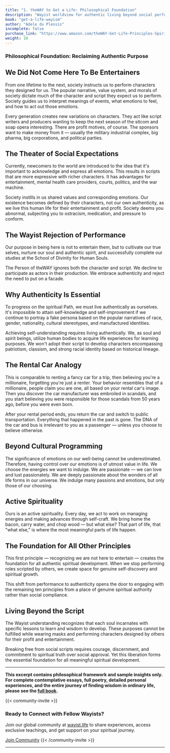 ```yaml
---
title: "1. theWAY to Get a Life: Philosophical Foundation"
description: "Wayist worldview for authentic living beyond social performance"
book: "get-a-life-wayism"
author: "Adele du Plessis"
incomplete: false
purchase_link: "https://www.amazon.com/theWAY-Get-Life-Principles-Spirit-ebook/dp/B0DR9YWPCC/"
weight: 10
---
```


### Philosophical Foundation: Reclaiming Authentic Purpose


## We Did Not Come Here To Be Entertainers

From one lifetime to the next, society instructs us to perform characters they designed for us. The popular narrative, value system, and morals of society dictate much of the character and script they expect us to perform. Society guides us to interpret meanings of events, what emotions to feel, and how to act out those emotions.

Every generation creates new variations on characters. They act like script writers and producers wanting to keep the next season of the sitcom and soap opera interesting. There are profit motives, of course. The sponsors want to make money from it — usually the military industrial complex, big pharma, big corporations, and political parties.

## The Theater of Social Expectations

Currently, newcomers to the world are introduced to the idea that it's important to acknowledge and express all emotions. This results in scripts that are more expressive with richer characters. It has advantages for entertainment, mental health care providers, courts, politics, and the war machine.

Society instills in us shared values and corresponding emotions. Our existence becomes defined by their characters, not our own authenticity, as we live this human life for their entertainment and profit. Society deems you abnormal, subjecting you to ostracism, medication, and pressure to conform.

## The Wayist Rejection of Performance

Our purpose in being here is not to entertain them, but to cultivate our true selves, nurture our soul and authentic spirit, and successfully complete our studies at the School of Divinity for Human Souls.

The Person of theWAY ignores both the character and script. We decline to participate as actors in their production. We embrace authenticity and reject the need to put on a facade.

## Why Authenticity Is Essential

To progress on the spiritual Path, we must live authentically as ourselves. It's impossible to attain self-knowledge and self-improvement if we continue to portray a fake persona based on the popular narratives of race, gender, nationality, cultural stereotypes, and manufactured identities.

Achieving self-understanding requires living authentically. We, as soul and spirit beings, utilize human bodies to acquire life experiences for learning purposes. We won't adopt their script to develop characters encompassing patriotism, classism, and strong racial identity based on historical lineage.

## The Rental Car Analogy

This is comparable to renting a fancy car for a trip, then believing you're a millionaire, forgetting you're just a renter. Your behavior resembles that of a millionaire, people claim you are one, all based on your rental car's image. Then you discover the car manufacturer was embroiled in scandals, and you start believing you were responsible for those scandals from 50 years ago, before you were even born.

After your rental period ends, you return the car and switch to public transportation. Everything that happened in the past is gone. The DNA of the car and bus is irrelevant to you as a passenger — unless you choose to believe otherwise.

## Beyond Cultural Programming

The significance of emotions on our well-being cannot be underestimated. Therefore, having control over our emotions is of utmost value in life. We choose the energies we want to indulge. We are passionate — we can love and lust passionately. We are deeply passionate about the wonders of all life forms in our universe. We indulge many passions and emotions, but only those of our choosing.

## Active Spirituality

Ours is an active spirituality. Every day, we act to work on managing energies and making advances through self-craft. We bring home the bacon, carry water, and chop wood — but what else? That part of life, that "what else," is where the most meaningful parts of life happen.

## The Foundation for All Other Principles

This first principle — recognizing we are not here to entertain — creates the foundation for all authentic spiritual development. When we stop performing roles scripted by others, we create space for genuine self-discovery and spiritual growth.

This shift from performance to authenticity opens the door to engaging with the remaining ten principles from a place of genuine spiritual authority rather than social compliance.

## Living Beyond the Script

The Wayist understanding recognizes that each soul incarnates with specific lessons to learn and wisdom to develop. These purposes cannot be fulfilled while wearing masks and performing characters designed by others for their profit and entertainment.

Breaking free from social scripts requires courage, discernment, and commitment to spiritual truth over social approval. Yet this liberation forms the essential foundation for all meaningful spiritual development.



---

**This excerpt contains philosophical framework and sample insights only. For complete contemplative essays, full poetry, detailed personal experiences, and the entire journey of finding wisdom in ordinary life, please see the [full book](https://www.amazon.com/theWAY-Get-Life-Principles-Spirit-ebook/dp/B0DR9YWPCC/).**

{{< community-invite >}}
### Ready to Connect with Fellow Wayists?

Join our global community at [wayist.life](https://wayist.life) to share experiences, access exclusive teachings, and get support on your spiritual journey.

<a href="https://wayist.life" class="cta-button">Join Community</a>
{{< /community-invite >}}

---

